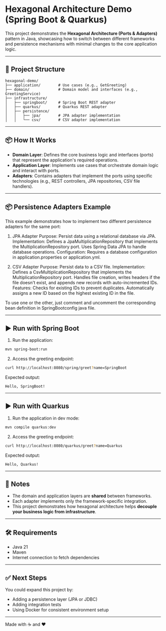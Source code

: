# Hexagonal Architecture Demo (Spring Boot & Quarkus)

This project demonstrates the **Hexagonal Architecture (Ports & Adapters)** pattern in Java, showcasing how to switch 
between different frameworks and persistence mechanisms with minimal changes to the core application logic.

---

## 📁 Project Structure

```
hexagonal-demo/
├── application/        # Use cases (e.g., GetGreeting)
├── domain/             # Domain model and interfaces (e.g., GreetingService)
├── infrastructure/
│   ├── springboot/     # Spring Boot REST adapter
│   ├── quarkus/        # Quarkus REST adapter
│   ├── persistence/
│   │   ├── jpa/        # JPA adapter implementation
│   │   └── csv/        # CSV adapter implementation

```

---

## 📦 How It Works

- **Domain Layer**: Defines the core business logic and interfaces (ports) that represent the application's required operations.
- **Application Layer**: Implements use cases that orchestrate domain logic and interact with ports.
- **Adapters**: Contains adapters that implement the ports using specific technologies (e.g., REST controllers, JPA repositories, CSV file handlers).

---

## 📦 Persistence Adapters Example
This example demonstrates how to implement two different persistence adapters for the same port:

1. JPA Adapter
   Purpose: Persist data using a relational database via JPA. 
   Implementation: Defines a JpaMultiplicationRepository that implements the MultiplicationRepository port. Uses Spring Data JPA to handle database operations.
   Configuration: Requires a database configuration in application.properties or application.yml.

2. CSV Adapter
   Purpose: Persist data to a CSV file. 
   Implementation: Defines a CsvMultiplicationRepository that implements the MultiplicationRepository port. Handles file creation, writes headers if the file doesn't exist, and appends new records with auto-incremented IDs.
   Features: Checks for existing IDs to prevent duplicates. Automatically assigns a new ID based on the highest existing ID in the file.

To use one or the other, just comment and uncomment the corresponding bean definition in SpringBootconfig java file.

---

## ▶️ Run with Spring Boot

1. Run the application:

```bash
mvn spring-boot:run
```

2. Access the greeting endpoint:

```bash
curl http://localhost:8080/spring/greet?name=SpringBoot
```

Expected output:
```
Hello, SpringBoot!
```

---

## ▶️ Run with Quarkus

1. Run the application in dev mode:

```bash
mvn compile quarkus:dev 
```

2. Access the greeting endpoint:

```bash
curl http://localhost:8080/quarkus/greet?name=Quarkus
```

Expected output:
```
Hello, Quarkus!
```

---

## 📜 Notes

- The domain and application layers are **shared** between frameworks.
- Each adapter implements only the framework-specific integration.
- This project demonstrates how hexagonal architecture helps **decouple your business logic from infrastructure**.

---

## 🛠 Requirements

- Java 21
- Maven
- Internet connection to fetch dependencies

---

## ✅ Next Steps

You could expand this project by:
- Adding a persistence layer (JPA or JDBC)
- Adding integration tests
- Using Docker for consistent environment setup

---

Made with ☕ and ❤️